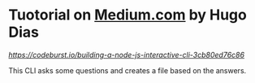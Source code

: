 # Tuotorial on [Medium.com](https://medium.com) by Hugo Dias

_<https://codeburst.io/building-a-node-js-interactive-cli-3cb80ed76c86>_

This CLI asks some questions and creates a file based on the answers.
